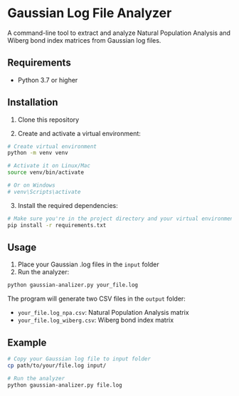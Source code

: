 # Gaussian Log File Analyzer

A command-line tool to extract and analyze Natural Population Analysis and Wiberg bond index matrices from Gaussian log files.

## Requirements
- Python 3.7 or higher

## Installation

1. Clone this repository

2. Create and activate a virtual environment:
```bash
# Create virtual environment
python -m venv venv

# Activate it on Linux/Mac
source venv/bin/activate

# Or on Windows
# venv\Scripts\activate
```

3. Install the required dependencies:
```bash
# Make sure you're in the project directory and your virtual environment is activated
pip install -r requirements.txt
```

## Usage

1. Place your Gaussian .log files in the `input` folder
2. Run the analyzer:
```bash
python gaussian-analizer.py your_file.log
```

The program will generate two CSV files in the `output` folder:
- `your_file.log_npa.csv`: Natural Population Analysis matrix
- `your_file.log_wiberg.csv`: Wiberg bond index matrix

## Example
```bash
# Copy your Gaussian log file to input folder
cp path/to/your/file.log input/

# Run the analyzer
python gaussian-analizer.py file.log
```
````
